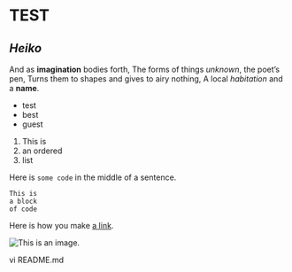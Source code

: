 # TEST

## ***Heiko***

And as **imagination** bodies forth,
The forms of things *unknown*, the poet’s pen,
Turns them to shapes and gives to airy nothing,
A local *habitation* and a **name**.

- test
- best 
- guest

1. This is
2. an ordered
3. list

Here is `some code` in the middle of a sentence.

```
This is
a block
of code
```

Here is how you make [a link](https://www.wikipedia.org/).

![This is an image.](https://github.com/yihui/xaringan/releases/download/v0.0.2/karl-moustache.jpg)

vi README.md
